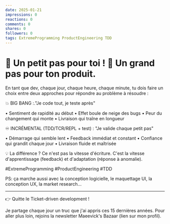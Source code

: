 ```yaml
---
date: 2025-01-21
impressions: 0
reactions: 0
comments: 0
shares: 0
followers: 0
tags: ExtremeProgramming ProductEngineering TDD
---
```


# 👣 Un petit pas pour toi ! 🚀 Un grand pas pour ton produit.

En tant que dev, chaque jour, chaque heure, chaque minute, tu dois faire un choix entre deux approches pour répondre au problème à résoudre :

💥 BIG BANG :."Je code tout, je teste après"

• Sentiment de rapidité au début
• Effet boule de neige des bugs
• Peur du changement qui monte
• Livraison qui traîne en longueur

♾️ INCRÉMENTAL (TDD/TCR/REPL + test) : "Je valide chaque petit pas"

• Démarrage qui semble lent
• Feedback immédiat et constant
• Confiance qui grandit chaque jour
• Livraison fluide et maîtrisée

💡 La différence ? Ce n'est pas la vitesse d'écriture. C'est la vitesse d'apprentissage (feedback) et d'adaptation (réponse à anomalie).

#ExtremeProgramming #ProductEngineering #TDD

PS: ça marche aussi avec la conception logicielle, le maquettage UI, la conception UX, la market research...

---

👉 Quitte le Ticket-driven development !

Je partage chaque jour un truc que j'ai appris ces 15 dernières années.
Pour aller plus loin, rejoins la newsletter Maeevick's Bazaar (lien sur mon profil).
